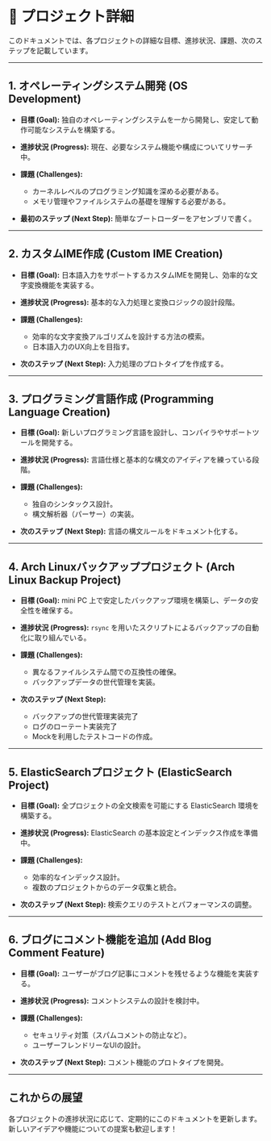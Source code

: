 # 📝 プロジェクト詳細

このドキュメントでは、各プロジェクトの詳細な目標、進捗状況、課題、次のステップを記載しています。

---

## 1. オペレーティングシステム開発 (OS Development)

- **目標 (Goal):**
  独自のオペレーティングシステムを一から開発し、安定して動作可能なシステムを構築する。
  
- **進捗状況 (Progress):**
  現在、必要なシステム機能や構成についてリサーチ中。
  
- **課題 (Challenges):**
  - カーネルレベルのプログラミング知識を深める必要がある。
  - メモリ管理やファイルシステムの基礎を理解する必要がある。
  
- **最初のステップ (Next Step):**
  簡単なブートローダーをアセンブリで書く。

---

## 2. カスタムIME作成 (Custom IME Creation)

- **目標 (Goal):**
  日本語入力をサポートするカスタムIMEを開発し、効率的な文字変換機能を実装する。
  
- **進捗状況 (Progress):**
  基本的な入力処理と変換ロジックの設計段階。
  
- **課題 (Challenges):**
  - 効率的な文字変換アルゴリズムを設計する方法の模索。
  - 日本語入力のUX向上を目指す。
  
- **次のステップ (Next Step):**
  入力処理のプロトタイプを作成する。

---

## 3. プログラミング言語作成 (Programming Language Creation)

- **目標 (Goal):**
  新しいプログラミング言語を設計し、コンパイラやサポートツールを開発する。
  
- **進捗状況 (Progress):**
  言語仕様と基本的な構文のアイディアを練っている段階。
  
- **課題 (Challenges):**
  - 独自のシンタックス設計。
  - 構文解析器（パーサー）の実装。
  
- **次のステップ (Next Step):**
  言語の構文ルールをドキュメント化する。

---

## 4. Arch Linuxバックアッププロジェクト (Arch Linux Backup Project)

- **目標 (Goal):**
  mini PC 上で安定したバックアップ環境を構築し、データの安全性を確保する。
  
- **進捗状況 (Progress):**
  `rsync` を用いたスクリプトによるバックアップの自動化に取り組んでいる。
  
- **課題 (Challenges):**
  - 異なるファイルシステム間での互換性の確保。
  - バックアップデータの世代管理を実装。
  
- **次のステップ (Next Step):**
  - バックアップの世代管理実装完了
  - ログのローテート実装完了
  - Mockを利用したテストコードの作成。

---

## 5. ElasticSearchプロジェクト (ElasticSearch Project)

- **目標 (Goal):**
  全プロジェクトの全文検索を可能にする ElasticSearch 環境を構築する。
  
- **進捗状況 (Progress):**
  ElasticSearch の基本設定とインデックス作成を準備中。
  
- **課題 (Challenges):**
  - 効率的なインデックス設計。
  - 複数のプロジェクトからのデータ収集と統合。
  
- **次のステップ (Next Step):**
  検索クエリのテストとパフォーマンスの調整。

---

## 6. ブログにコメント機能を追加 (Add Blog Comment Feature)

- **目標 (Goal):**
  ユーザーがブログ記事にコメントを残せるような機能を実装する。
  
- **進捗状況 (Progress):**
  コメントシステムの設計を検討中。
  
- **課題 (Challenges):**
  - セキュリティ対策（スパムコメントの防止など）。
  - ユーザーフレンドリーなUIの設計。
  
- **次のステップ (Next Step):**
  コメント機能のプロトタイプを開発。

---

## これからの展望

各プロジェクトの進捗状況に応じて、定期的にこのドキュメントを更新します。新しいアイデアや機能についての提案も歓迎します！
